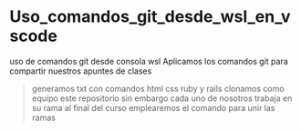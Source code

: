 # Uso_comandos_git_desde_wsl_en_vscode
uso de comandos git desde consola wsl 
Aplicamos los comandos git para compartir nuestros apuntes de clases 
> generamos txt con comandos html css ruby y rails
> clonamos como equipo este repositorio sin embargo cada uno de nosotros trabaja en su rama
> al final del curso emplearemos el comando para unir las ramas
